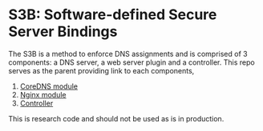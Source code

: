 # S3B: Software-defined Secure Server Bindings

The S3B is a method to enforce DNS assignments and is comprised of 3 components: a DNS server, a web server plugin and a controller. This repo serves as the parent
providing link to each components,

1) [CoreDNS module](https://github.com/wil3/sddns)
2) [Nginx module](https://github.com/wil3/sddns-nginx-module)
3) [Controller](https://github.com/wil3/sddns-ctrl)

This is research code and should not be used as is in production.
